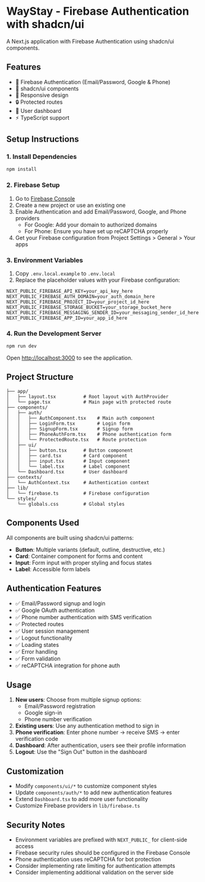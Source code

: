 # WayStay - Firebase Authentication with shadcn/ui

A Next.js application with Firebase Authentication using shadcn/ui components.

## Features

- 🔐 Firebase Authentication (Email/Password, Google & Phone)
- 🎨 shadcn/ui components
- 📱 Responsive design
- 🔒 Protected routes
- 👤 User dashboard
- ⚡ TypeScript support

## Setup Instructions

### 1. Install Dependencies

```bash
npm install
```

### 2. Firebase Setup

1. Go to [Firebase Console](https://console.firebase.google.com/)
2. Create a new project or use an existing one
3. Enable Authentication and add Email/Password, Google, and Phone providers
   - For Google: Add your domain to authorized domains
   - For Phone: Ensure you have set up reCAPTCHA properly
4. Get your Firebase configuration from Project Settings > General > Your apps

### 3. Environment Variables

1. Copy `.env.local.example` to `.env.local`
2. Replace the placeholder values with your Firebase configuration:

```env
NEXT_PUBLIC_FIREBASE_API_KEY=your_api_key_here
NEXT_PUBLIC_FIREBASE_AUTH_DOMAIN=your_auth_domain_here
NEXT_PUBLIC_FIREBASE_PROJECT_ID=your_project_id_here
NEXT_PUBLIC_FIREBASE_STORAGE_BUCKET=your_storage_bucket_here
NEXT_PUBLIC_FIREBASE_MESSAGING_SENDER_ID=your_messaging_sender_id_here
NEXT_PUBLIC_FIREBASE_APP_ID=your_app_id_here
```

### 4. Run the Development Server

```bash
npm run dev
```

Open [http://localhost:3000](http://localhost:3000) to see the application.

## Project Structure

```
├── app/
│   ├── layout.tsx          # Root layout with AuthProvider
│   └── page.tsx            # Main page with protected route
├── components/
│   ├── auth/
│   │   ├── AuthComponent.tsx    # Main auth component
│   │   ├── LoginForm.tsx        # Login form
│   │   ├── SignupForm.tsx       # Signup form
│   │   ├── PhoneAuthForm.tsx    # Phone authentication form
│   │   └── ProtectedRoute.tsx   # Route protection
│   ├── ui/
│   │   ├── button.tsx      # Button component
│   │   ├── card.tsx        # Card component
│   │   ├── input.tsx       # Input component
│   │   └── label.tsx       # Label component
│   └── Dashboard.tsx       # User dashboard
├── contexts/
│   └── AuthContext.tsx     # Authentication context
├── lib/
│   └── firebase.ts         # Firebase configuration
└── styles/
    └── globals.css         # Global styles
```

## Components Used

All components are built using shadcn/ui patterns:

- **Button**: Multiple variants (default, outline, destructive, etc.)
- **Card**: Container component for forms and content
- **Input**: Form input with proper styling and focus states
- **Label**: Accessible form labels

## Authentication Features

- ✅ Email/Password signup and login
- ✅ Google OAuth authentication
- ✅ Phone number authentication with SMS verification
- ✅ Protected routes
- ✅ User session management
- ✅ Logout functionality
- ✅ Loading states
- ✅ Error handling
- ✅ Form validation
- ✅ reCAPTCHA integration for phone auth

## Usage

1. **New users**: Choose from multiple signup options:
   - Email/Password registration
   - Google sign-in
   - Phone number verification
2. **Existing users**: Use any authentication method to sign in
3. **Phone verification**: Enter phone number → receive SMS → enter verification code
4. **Dashboard**: After authentication, users see their profile information
5. **Logout**: Use the "Sign Out" button in the dashboard

## Customization

- Modify `components/ui/*` to customize component styles
- Update `components/auth/*` to add new authentication features
- Extend `Dashboard.tsx` to add more user functionality
- Customize Firebase providers in `lib/firebase.ts`

## Security Notes

- Environment variables are prefixed with `NEXT_PUBLIC_` for client-side access
- Firebase security rules should be configured in the Firebase Console
- Phone authentication uses reCAPTCHA for bot protection
- Consider implementing rate limiting for authentication attempts
- Consider implementing additional validation on the server side